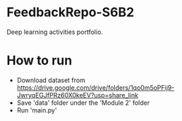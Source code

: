 # FeedbackRepo-S6B2
Deep learning activities portfolio.

# How to run
  - Download dataset from https://drive.google.com/drive/folders/1qo0m5oPFij9-JwryqEGJfPRz60X0keEV?usp=share_link
  - Save 'data' folder under the 'Module 2' folder
  - Run 'main.py'
